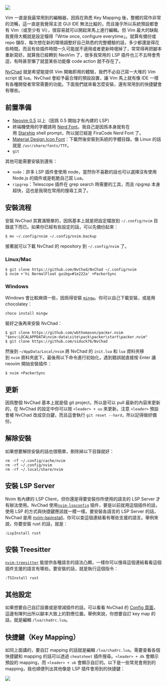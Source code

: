 ![](https://wusyong.github.io/static/nvchad.png)

Vim 一直是我最常用到的編輯器，因爲在熟悉 Key Mapping 後，整體的寫作非常的流暢，這一直是我覺得主流 GUI IDE 無法比擬的，而且幾乎所以系統預設都會有 Vim（或至少有 Vi），很容易就可以開起來馬上進行編輯。但 Vim 最大的缺點我覺得大概就是設定檔得「Wrtie once, configure everytime」。就算有備份或 repo 儲存，每次想在新的環境調整好自己熟悉的完整體驗的話，多少都還是得花些時間。而且有些插件時間一久可能就不適用或者更新時壞掉了，常常得再把腳本重新寫好。就算我已經轉到 NeoVim 了，很多我常用的 LSP 插件也三不五時會秀逗，有時甚至懶了就當某些功能像 code action 就不存在了。

[NvChad](https://github.com/NvChad/NvChad) 就是希望能提供 Vim 開箱即用的體驗，我們不必自己寫一大堆的 Vim script 或 lua。NvChad 會給予最合理的預設設置，讓 Vim 馬上就有像 IDE 一樣有各種開發者常常需要的功能。下面我們就來看怎麼安裝，還有常用到的快捷鍵會有哪些。

## 前置準備

-   [Neovim 0.5](https://neovim.io/) 以上（因爲 0.5 開始才有內建的 LSP）
-   終端機使用的字體請用 [Nerd Font](https://www.nerdfonts.com/font-downloads)。我自己是因爲本身就有在用 [Starship](https://starship.rs/) shell prompt，所以就已經是 FiraCode Nerd Font 了。
-   [Material Design Icon Font](https://materialdesignicons.com/)：下載然後安裝到系統的字體目錄。像 Linux 的話就是 `/usr/share/fonts/TTF`。
-   `git`

其他可能需要安裝到還有：

-   `node`：許多 LSP 插件會使用 node，當然你不喜歡的話也可以選擇沒有使用 Node.js 的插件或是乾脆自己寫 Lua。
-   `ripgrep`：Telescope 插件在 grep search 時需要的工具，而且 ripgrep 本身超快，這也是我現在常用的搜尋工具了。

## 安裝流程

安裝 NvChad 其實滿簡單的，因爲基本上就是把設定檔放到 `~/.config/nvim` 目錄底下而已。如果你已經有些設定的話，可以先備份起來：

```console
$ mv ~/.config/nvim ~/.config/nvim.backup
```

接著就可以下載 NvChad 的 repository 到 `~/.config/nvim` 了。

### Linux/Mac

```console
$ git clone https://github.com/NvChad/NvChad ~/.config/nvim
$ nvim +'hi NormalFloat guibg=#1e222a' +PackerSync
```

### Windows

Windows 會比較麻煩一些，因爲得安裝 [`mingw`](http://mingw-w64.org/doku.php)。你可以自己下載安裝，或是用 chocolatey：

```console
choco install mingw
```

裝好之後再來安裝 NvChad：

```console
$ git clone https://github.com/wbthomason/packer.nvim "$env:LOCALAPPDATA\nvim-data\site\pack\packer\start\packer.nvim"
$ git clone https://github.com/siduck76/NvChad
```

然後到 `~/AppData/Local/nvim` 將 NvChad 的 `init.lua` 和 `lua` 資料夾移到 `nvim` 資料夾底下。最後用以下命令進行初始化，遇到錯誤就直接按 Enter 讓 neovim 開始安裝插件：

```console
$ nvim +PackerSync
```

## 更新

因爲整個 NvChad 基本上就是個 git project，所以是可以 pull 最新的內容來更新的，在 NvChad 的設定中你可以按 `<leader> + uu` 來更新。注意 `<leader>` 預設會被 NvChad 改成空白鍵，而且這會執行 `git reset --hard`，所以記得做好備份。

## 解除安裝

如果想要解除安裝的話也很簡單，刪除掉以下目錄就好：

```console
rm -rf ~/.config/cache/nvim
rm -rf ~/.config/nvim
rm -rf ~/.local/share/nvim
```

## 安裝 LSP Server

Nvim 有內建的 LSP Client，但你還是得要安裝你所使用的語言的 LSP Server 才有辦法使用。NvChad 使用[`nvim-lspconfig`](https://github.com/neovim/nvim-lspconfig) 插件，要是以前就用這個插件的話，使用 LSP 的方式與快捷鍵應該就一模一樣。要安裝各語言的 LSP Server 的話，NvChad 是用 [nvim-lspinstall](https://github.com/kabouzeid/nvim-lspinstall)，你可以查這個連結看有哪些支援的語言。舉例來說，你要安裝 rust 的話，就是：

```console
:LspInstall rust
```

## 安裝 Treesitter

[`nvim-treesitter`](https://github.com/nvim-treesitter/nvim-treesitter) 能提供各種語言的語法凸顯，一樣你可以搜尋這個連結看看這個插件支援的語言有哪些。要安裝的話，就是執行這個指令：

```console
:TSInstall rust
```

## 其他設定

如果想要自己自訂設置或是增減插件的話，可以看看 NvChad 的 [Config 頁面](https://nvchad.netlify.app/config)，這邊有陳列出所以腳本大致上的對應位置。舉例來說，你想要自訂 key map 的話，就是編輯 `/lua/chadrc.lua`。

## 快捷鍵（Key Mapping）

如同上面講的，要自訂 mapping 的話就是編輯 `/lua/chadrc.lua`。需要查看各個快捷鍵和 mapping 的話可以透過 `cheatsheet` 插件搜尋。`<leader> + dk` 會顯示預設的 mapping，而 `<leader> + uk` 會顯示自訂的。以下是一些常見會用到的 mapping，我也順便列出其他像是 LSP 插件會用到的快捷鍵：

![](https://cdn.jsdelivr.net/gh/RivTian/Blogimg/img/20230524172420.png)